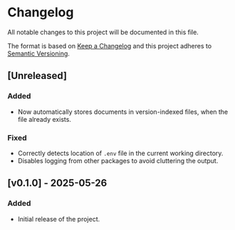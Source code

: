 # Changelog

All notable changes to this project will be documented in this file.

The format is based on [Keep a Changelog](http://keepachangelog.com/en/1.0.0/)
and this project adheres to [Semantic Versioning](http://semver.org/spec/v2.0.0.html).


## [Unreleased]
### Added
- Now automatically stores documents in version-indexed files, when the file already
  exists.

### Fixed
- Correctly detects location of `.env` file in the current working directory.
- Disables logging from other packages to avoid cluttering the output.


## [v0.1.0] - 2025-05-26
### Added
- Initial release of the project.
